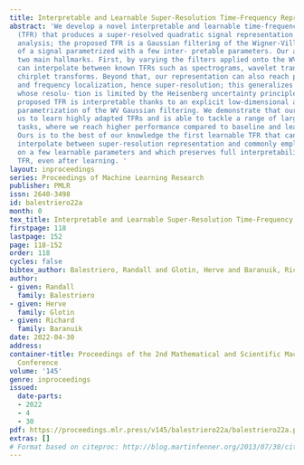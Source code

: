 ```yaml
---
title: Interpretable and Learnable Super-Resolution Time-Frequency Representation
abstract: 'We develop a novel interpretable and learnable time-frequency representation
  (TFR) that produces a super-resolved quadratic signal representation for time-series
  analysis; the proposed TFR is a Gaussian filtering of the Wigner-Ville (WV) transform
  of a signal parametrized with a few inter- pretable parameters. Our approach has
  two main hallmarks. First, by varying the filters applied onto the WV, our new TFR
  can interpolate between known TFRs such as spectrograms, wavelet transforms, and
  chirplet transforms. Beyond that, our representation can also reach perfect time
  and frequency localization, hence super-resolution; this generalizes standard TFRs
  whose resolu- tion is limited by the Heisenberg uncertainty principle. Second, our
  proposed TFR is interpretable thanks to an explicit low-dimensional and physical
  parametrization of the WV Gaussian filtering. We demonstrate that our approach enables
  us to learn highly adapted TFRs and is able to tackle a range of large-scale classification
  tasks, where we reach higher performance compared to baseline and learned TFRs.
  Ours is to the best of our knowledge the first learnable TFR that can contin- uously
  interpolate between super-resolution representation and commonly employed TFRs based
  on a few learnable parameters and which preserves full interpretability of the produced
  TFR, even after learning. '
layout: inproceedings
series: Proceedings of Machine Learning Research
publisher: PMLR
issn: 2640-3498
id: balestriero22a
month: 0
tex_title: Interpretable and Learnable Super-Resolution Time-Frequency Representation
firstpage: 118
lastpage: 152
page: 118-152
order: 118
cycles: false
bibtex_author: Balestriero, Randall and Glotin, Herve and Baranuik, Richard
author:
- given: Randall
  family: Balestriero
- given: Herve
  family: Glotin
- given: Richard
  family: Baranuik
date: 2022-04-30
address:
container-title: Proceedings of the 2nd Mathematical and Scientific Machine Learning
  Conference
volume: '145'
genre: inproceedings
issued:
  date-parts:
  - 2022
  - 4
  - 30
pdf: https://proceedings.mlr.press/v145/balestriero22a/balestriero22a.pdf
extras: []
# Format based on citeproc: http://blog.martinfenner.org/2013/07/30/citeproc-yaml-for-bibliographies/
---
```


